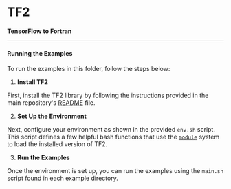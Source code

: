 # TF2

**TensorFlow to Fortran**

---
#### Running the Examples

To run the examples in this folder, follow the steps below:

1. **Install TF2**

First, install the TF2 library by following the instructions provided in the main repository's [README](https://github.com/ivanZanardi/tf2/tree/main/README.md) file.

2. **Set Up the Environment**

Next, configure your environment as shown in the provided `env.sh` script. This script defines a few helpful bash functions that use the [`module`](https://github.com/envmodules/modules/tree/main) system to load the installed version of TF2.

3. **Run the Examples**

Once the environment is set up, you can run the examples using the `main.sh` script found in each example directory.
